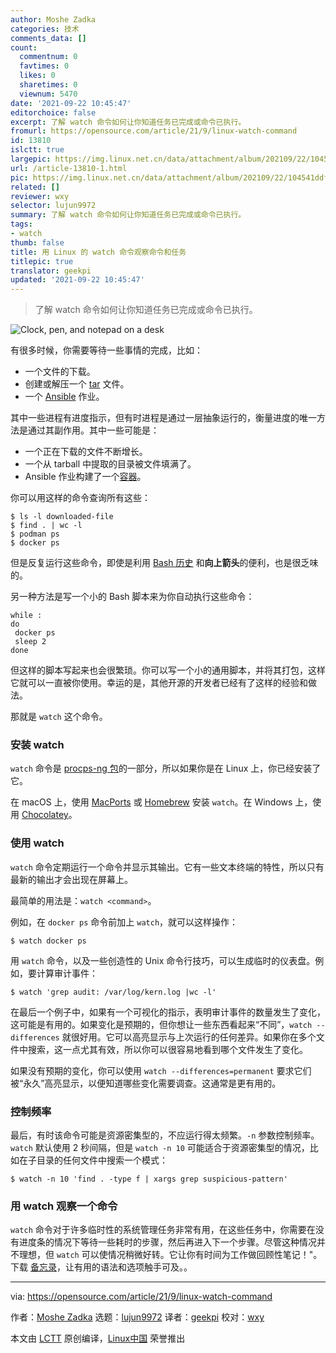 ```yaml
---
author: Moshe Zadka
categories: 技术
comments_data: []
count:
  commentnum: 0
  favtimes: 0
  likes: 0
  sharetimes: 0
  viewnum: 5470
date: '2021-09-22 10:45:47'
editorchoice: false
excerpt: 了解 watch 命令如何让你知道任务已完成或命令已执行。
fromurl: https://opensource.com/article/21/9/linux-watch-command
id: 13810
islctt: true
largepic: https://img.linux.net.cn/data/attachment/album/202109/22/104541ddfgzpvud5ga55sp.jpg
url: /article-13810-1.html
pic: https://img.linux.net.cn/data/attachment/album/202109/22/104541ddfgzpvud5ga55sp.jpg.thumb.jpg
related: []
reviewer: wxy
selector: lujun9972
summary: 了解 watch 命令如何让你知道任务已完成或命令已执行。
tags:
- watch
thumb: false
title: 用 Linux 的 watch 命令观察命令和任务
titlepic: true
translator: geekpi
updated: '2021-09-22 10:45:47'
---
```



> 
> 了解 watch 命令如何让你知道任务已完成或命令已执行。
> 
> 
> 


![](https://img.linux.net.cn/data/attachment/album/202109/22/104541ddfgzpvud5ga55sp.jpg "Clock, pen, and notepad on a desk")


有很多时候，你需要等待一些事情的完成，比如：


* 一个文件的下载。
* 创建或解压一个 [tar](https://opensource.com/article/17/7/how-unzip-targz-file) 文件。
* 一个 [Ansible](https://opensource.com/resources/what-ansible) 作业。


其中一些进程有进度指示，但有时进程是通过一层抽象运行的，衡量进度的唯一方法是通过其副作用。其中一些可能是：


* 一个正在下载的文件不断增长。
* 一个从 tarball 中提取的目录被文件填满了。
* Ansible 作业构建了一个[容器](https://opensource.com/resources/what-docker)。


你可以用这样的命令查询所有这些：



```
$ ls -l downloaded-file
$ find . | wc -l
$ podman ps
$ docker ps

```

但是反复运行这些命令，即使是利用 [Bash 历史](https://opensource.com/article/20/6/bash-history-control) 和**向上箭头**的便利，也是很乏味的。


另一种方法是写一个小的 Bash 脚本来为你自动执行这些命令：



```
while :
do
 docker ps
 sleep 2
done

```

但这样的脚本写起来也会很繁琐。你可以写一个小的通用脚本，并将其打包，这样它就可以一直被你使用。幸运的是，其他开源的开发者已经有了这样的经验和做法。


那就是 `watch` 这个命令。


### 安装 watch


`watch` 命令是 [procps-ng 包](https://opensource.com/article/21/8/linux-procps-ng)的一部分，所以如果你是在 Linux 上，你已经安装了它。


在 macOS 上，使用 [MacPorts](https://opensource.com/article/20/11/macports) 或 [Homebrew](https://opensource.com/article/20/6/homebrew-mac) 安装 `watch`。在 Windows 上，使用 [Chocolatey](https://opensource.com/article/20/3/chocolatey)。


### 使用 watch


`watch` 命令定期运行一个命令并显示其输出。它有一些文本终端的特性，所以只有最新的输出才会出现在屏幕上。


最简单的用法是：`watch <command>`。


例如，在 `docker ps` 命令前加上 `watch`，就可以这样操作：



```
$ watch docker ps

```

用 `watch` 命令，以及一些创造性的 Unix 命令行技巧，可以生成临时的仪表盘。例如，要计算审计事件：



```
$ watch 'grep audit: /var/log/kern.log |wc -l'

```

在最后一个例子中，如果有一个可视化的指示，表明审计事件的数量发生了变化，这可能是有用的。如果变化是预期的，但你想让一些东西看起来“不同”，`watch --differences` 就很好用。它可以高亮显示与上次运行的任何差异。如果你在多个文件中搜索，这一点尤其有效，所以你可以很容易地看到哪个文件发生了变化。


如果没有预期的变化，你可以使用 `watch --differences=permanent` 要求它们被“永久”高亮显示，以便知道哪些变化需要调查。这通常是更有用的。


### 控制频率


最后，有时该命令可能是资源密集型的，不应运行得太频繁。`-n` 参数控制频率。`watch` 默认使用 2 秒间隔，但是 `watch -n 10` 可能适合于资源密集型的情况，比如在子目录的任何文件中搜索一个模式：



```
$ watch -n 10 'find . -type f | xargs grep suspicious-pattern'

```

### 用 watch 观察一个命令


`watch` 命令对于许多临时性的系统管理任务非常有用，在这些任务中，你需要在没有进度条的情况下等待一些耗时的步骤，然后再进入下一个步骤。尽管这种情况并不理想，但 `watch` 可以使情况稍微好转。它让你有时间为工作做回顾性笔记！"。下载 [备忘录](https://opensource.com/downloads/watch-cheat-sheet)，让有用的语法和选项触手可及。。




---


via: <https://opensource.com/article/21/9/linux-watch-command>


作者：[Moshe Zadka](https://opensource.com/users/moshez) 选题：[lujun9972](https://github.com/lujun9972) 译者：[geekpi](https://github.com/geekpi) 校对：[wxy](https://github.com/wxy)


本文由 [LCTT](https://github.com/LCTT/TranslateProject) 原创编译，[Linux中国](https://linux.cn/) 荣誉推出